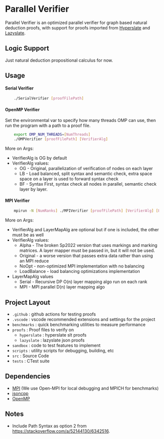 # Parallel Verifier

Parallel Verifier is an optimized parallel verifier for graph based natural deduction proofs, with support for proofs
imported from [Hyperslate](http://www.logicamodernapproach.com/) and [Lazyslate](https://github.com/James-Oswald/lazyslate).

## Logic Support
Just natural deduction propositional calculus for now.

## Usage

#### Serial Verifier
```bash
    ./SerialVerifier [proofFilePath]
```

#### OpenMP Verifier
Set the environmental var to specify how many threads OMP can use, then run
the program with a path to a proof file.
```bash
    export OMP_NUM_THREADS=[NumThreads]
    ./OMPVerifier [proofFilePath] [VerifierAlg]
```
More on Args:
* VerifierAlg is OG by default
* VerifierAlg values:
  * OG - Original, parallelization of verification of nodes on each layer
  * LB - Load balanced, split syntax and semantic check, extra space space on a layer is used to forward syntax check
  * BF - Syntax First, syntax check all nodes in parallel, semantic check layer by layer.

#### MPI Verifier
```bash
    mpirun -N [NumRanks] ./MPIVerifier [proofFilePath] [VerifierAlg] [LayerMapAlg] 
```
More on Args:
* VerifierAlg and LayerMapAlg are optional but if one is included, the other must be as well
* VerifierAlg values:
  * Alpha - The broken Sp2022 version that uses markings and marking matrices. A layer mapper must be passed in, but it will not be used.
  * Original - a worse version that passes extra data rather than using an MPI reduce
  * NoOpt - non-optimized MPI implementation with no balancing
  * LoadBalance - load balancing optimizations implementation
* LayerMapAlg values
  * Serial - Recursive DP O(n) layer mapping algo run on each rank
  * MPI - MPI parallel D(n) layer mapping algo

## Project Layout
* `.github` : github actions for testing proofs
* `.vscode` : vscode recommended extensions and settings for the project
* `benchmarks` : quick benchmarking utilities to measure performance
* `proofs` : Proof files to verify on
  * `hyperslate` : hyperslate slt proofs
  * `lazyslate` : lazyslate json proofs
* `sandbox` : code to test features to implement 
* `scripts` : utility scripts for debugging, building, etc
* `src` : Source Code
* `tests` : CTest suite

## Dependencies
* [MPI](https://www.open-mpi.org/) (We use Open-MPI for local debugging and MPICH for benchmarks)
* [jsoncpp](https://github.com/open-source-parsers/jsoncpp)
* [OpenMP](https://www.openmp.org/)

## Notes
* Include Path Syntax as option 2 from https://stackoverflow.com/a/52144130/6342516.
